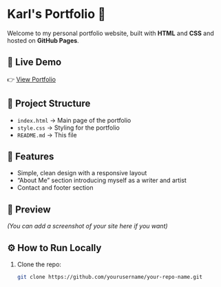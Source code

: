 # Karl's Portfolio 👋

Welcome to my personal portfolio website, built with **HTML** and **CSS** and hosted on **GitHub Pages**.

## 🚀 Live Demo
👉 [View Portfolio](https://yourusername.github.io/your-repo-name/)

## 📂 Project Structure
- `index.html` → Main page of the portfolio  
- `style.css` → Styling for the portfolio  
- `README.md` → This file  

## 📝 Features
- Simple, clean design with a responsive layout  
- “About Me” section introducing myself as a writer and artist  
- Contact and footer section  

## 📸 Preview
*(You can add a screenshot of your site here if you want)*  

## ⚙️ How to Run Locally
1. Clone the repo:
   ```bash
   git clone https://github.com/yourusername/your-repo-name.git
